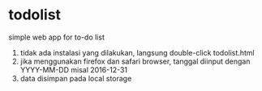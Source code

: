# todolist
simple web app for to-do list

1. tidak ada instalasi yang dilakukan, langsung double-click todolist.html
2. jika menggunakan firefox dan safari browser, tanggal diinput dengan YYYY-MM-DD misal 2016-12-31
3. data disimpan pada local storage